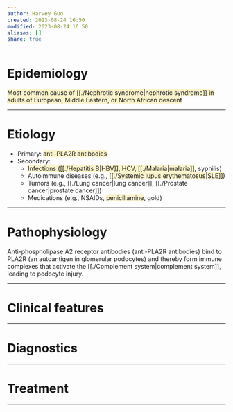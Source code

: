 ```yaml
---
author: Harvey Guo
created: 2023-08-24 16:50
modified: 2023-08-24 16:50
aliases: []
share: true
---
```

# Epidemiology
<span style="background:rgba(240, 200, 0, 0.2)">Most common cause of [[./Nephrotic syndrome|nephrotic syndrome]] in adults of European, Middle Eastern, or North African descent</span>

---
# Etiology
- Primary: <span style="background:rgba(240, 200, 0, 0.2)">anti-PLA2R antibodies</span>
- Secondary:
	- <span style="background:rgba(240, 200, 0, 0.2)">Infections ([[./Hepatitis B|HBV]], HCV, [[./Malaria|malaria]]</span>, syphilis)
	- Autoimmune diseases (e.g., <span style="background:rgba(240, 200, 0, 0.2)">[[./Systemic lupus erythematosus|SLE]]</span>)
	- Tumors (e.g., [[./Lung cancer|lung cancer]], [[./Prostate cancer|prostate cancer]])
	- Medications (e.g., NSAIDs, <span style="background:rgba(240, 200, 0, 0.2)">penicillamine</span>, gold)

---
# Pathophysiology
Anti-phospholipase A2 receptor antibodies (anti-PLA2R antibodies) bind to PLA2R (an autoantigen in glomerular podocytes) and thereby form immune complexes that activate the [[./Complement system|complement system]], leading to podocyte injury.

---
# Clinical features


---
# Diagnostics


---
# Treatment


---
